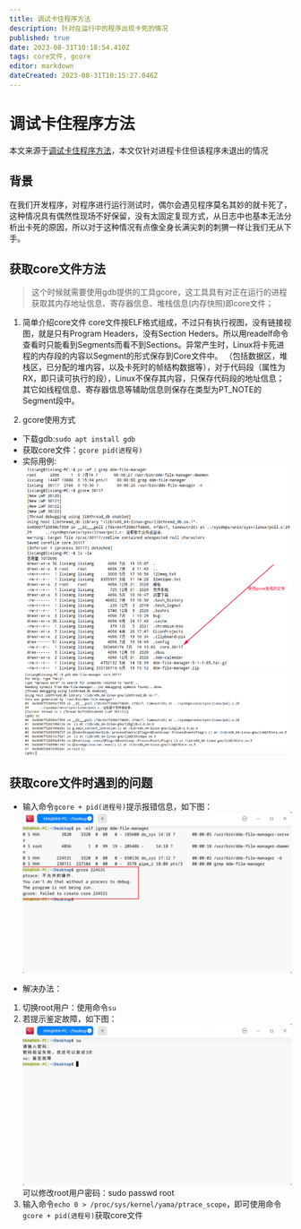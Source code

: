 ```yaml
---
title: 调试卡住程序方法
description: 针对在运行中的程序出现卡死的情况
published: true
date: 2023-08-31T10:18:54.410Z
tags: core文件, gcore
editor: markdown
dateCreated: 2023-08-31T10:15:27.046Z
---
```


# 调试卡住程序方法
本文来源于[调试卡住程序方法](https://wikidev.uniontech.com/%E8%B0%83%E8%AF%95%E5%8D%A1%E4%BD%8F%E7%A8%8B%E5%BA%8F%E6%96%B9%E6%B3%95)，本文仅针对进程卡住但该程序未退出的情况

## 背景
在我们开发程序，对程序进行运行测试时，偶尔会遇见程序莫名其妙的就卡死了，这种情况具有偶然性现场不好保留，没有太固定复现方式，从日志中也基本无法分析出卡死的原因，所以对于这种情况有点像全身长满尖刺的刺猬一样让我们无从下手。

## 获取core文件方法
> 这个时候就需要使用gdb提供的工具gcore，这工具具有对正在运行的进程获取其内存地址信息、寄存器信息、堆栈信息(内存快照)即core文件；

1. 简单介绍core文件
    core文件按ELF格式组成，不过只有执行视图，没有链接视图，就是只有Program Headers，没有Section Heders。所以用readelf命令查看时只能看到Segments而看不到Sections。异常产生时，Linux将卡死进程的内存段的内容以Segment的形式保存到Core文件中。
   （包括数据区，堆栈区，已分配的堆内容，以及卡死时的帧结构数据等），对于代码段（属性为RX，即只读可执行的段），Linux不保存其内容，只保存代码段的地址信息；其它如线程信息、寄存器信息等辅助信息则保存在类型为PT_NOTE的Segment段中。

2. gcore使用方式
- 下载gdb:`sudo apt install gdb`
- 获取core文件：`gcore pid(进程号)`
- 实际用例:
![1.png](/for_trans/调试卡住程序方法/1.png)
![2.png](/for_trans/调试卡住程序方法/2.png)

## 获取core文件时遇到的问题
- 输入命令`gcore + pid(进程号)`提示报错信息，如下图：
![4.jpg](/for_trans/调试卡住程序方法/4.jpg)

- 解决办法：
1. 切换root用户：使用命令`su`
2. 若提示鉴定故障，如下图：
![3.jpg](/for_trans/调试卡住程序方法/3.jpg)
可以修改root用户密码：sudo passwd root
3. 输入命令`echo 0 > /proc/sys/kernel/yama/ptrace_scope`，即可使用命令`gcore + pid(进程号)`获取core文件
